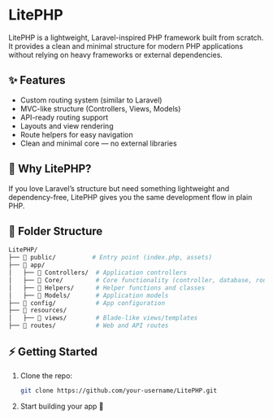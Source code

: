 # LitePHP

LitePHP is a lightweight, Laravel-inspired PHP framework built from scratch.  
It provides a clean and minimal structure for modern PHP applications without relying on heavy frameworks or external dependencies.  

## ✨ Features
- Custom routing system (similar to Laravel)
- MVC-like structure (Controllers, Views, Models)
- API-ready routing support
- Layouts and view rendering
- Route helpers for easy navigation
- Clean and minimal core — no external libraries

## 🚀 Why LitePHP?
If you love Laravel’s structure but need something lightweight and dependency-free, LitePHP gives you the same development flow in plain PHP.

## 📂 Folder Structure

```bash
LitePHP/
├── 📂 public/          # Entry point (index.php, assets)
├── 📂 app/
│   ├── 📂 Controllers/  # Application controllers
│   ├── 📂 Core/         # Core functionality (controller, database, router, etc.)
│   ├── 📂 Helpers/      # Helper functions and classes
│   ├── 📂 Models/       # Application models
├── 📂 config/           # App configuration
├── 📂 resources/
│   ├── 📂 views/        # Blade-like views/templates
├── 📂 routes/           # Web and API routes
```


## ⚡ Getting Started
1. Clone the repo:
   ```bash
   git clone https://github.com/your-username/LitePHP.git


2. Start building your app 🎉